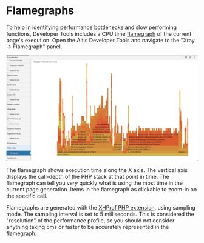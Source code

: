 # Flamegraphs

To help in identifying performance bottlenecks and slow performing functions, Developer Tools includes a CPU time [flamegraph](http://www.brendangregg.com/flamegraphs.html) of the current page's execution. Open the Altis Developer Tools and navigate to the "Xray -> Flamegraph" panel.

![](./qm-flamegraph.png)

The flamegraph shows execution time along the X axis. The vertical axis displays the call-depth of the PHP stack at that point in time. The flamegraph can tell you very quickly what is using the most time in the current page generation. Items in the flamegraph as clickable to zoom-in on the specific call.

Flamegraphs are generated with the [XHProf PHP extension](https://www.php.net/manual/en/book.xhprof.php), using sampling mode. The sampling interval is set to 5 milliseconds. This is considered the "resolution" of the performance profile, so you should not consider anything taking 5ms or faster to be accurately represented in the flamegraph.
